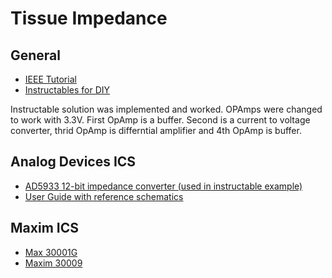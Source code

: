 # Tissue Impedance
## General
- [IEEE Tutorial](https://ieeexplore.ieee.org/document/9529213)
- [Instructables for DIY](https://www.instructables.com/Determining-Body-Composition-using-Arduino)

Instructable solution was implemented and worked. OPAmps were changed to work with 3.3V.
First OpAmp is a buffer. Second is a current to voltage converter, thrid OpAmp is differntial amplifier and 4th OpAmp is buffer.

## Analog Devices ICS
- [AD5933 12-bit impedance converter (used in instructable example)](https://www.analog.com/en/products/ad5933.html)
- [User Guide with reference schematics](https://www.analog.com/media/en/technical-documentation/user-guides/UG-364.pdf)

## Maxim ICS
- [Max 30001G](https://www.maximintegrated.com/en/products/analog/data-converters/analog-front-end-ics/MAX30001G.html)
- [Maxim 30009](https://www.maximintegrated.com/en/products/sensors/MAX30009.html)
